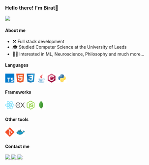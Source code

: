 ### Hello there! I'm Birat👋
<img src="https://img.shields.io/badge/Learning-Always-green">

#### About me

- ⚒️ Full stack development
- 🎓 Studied Computer Science at the University of Leeds
- 🧑‍💻 Interested in ML, Neuroscience, Philosophy and much  more...

#### Languages

<div>
    <div>
        <a style="cursor:pointer">
        <img width="30" src="icons/typescript-original.svg"/>
        </a>
        <a style="cursor:pointer">
        <img width="30" src="icons/html5-original.svg"/>
        </a>
        <a style="cursor:pointer">
        <img width="30" src="icons/css3-original.svg"/>
        </a>
        <a style="cursor:pointer">
        <img width="30" src="icons/java-original.svg"/>
        </a>
        <a style="cursor:pointer">
        <img width="30" src="icons/cplusplus-original.svg"/>
        </a>
        <a style="cursor:pointer">
        <img width="30" src="icons/python-original.svg"/>
        </a>
    </div>
</div>

#### Frameworks

<div>
    <a style="cursor:pointer">
        <img width="30" src="icons/react-original.svg"/>
    </a>
    <a style="cursor:pointer">
        <img width="30" src="icons/express-original.svg"/>
    </a>
    <a style="cursor:pointer">
        <img width="30" src="icons/nodejs-original.svg"/>
    </a>
    <a style="cursor:pointer">
        <img width="30" src="icons/mongodb-original.svg"/>
    </a>
</div>

#### Other tools
<div>
    <a style="cursor:pointer">
        <img width="30" src="icons/git-original.svg"/>
    </a>
    <a style="cursor:pointer">
        <img width="30" src="icons/docker-original.svg"/>
    </a>
</div>

#### Contact me
<div>
    <a href="https://twitter.com/biratkk">
        <img src="https://img.shields.io/badge/Twitter-1DA1F2?style=for-the-badge&logo=twitter&logoColor=white">
    </a>
    <a href="https://discord.com/users/417845489954717707">
        <img src="https://img.shields.io/badge/Discord-7289DA?style=for-the-badge&logo=discord&logoColor=white">
    </a>
    <a href="https://linkedin.com/in/birat-koirala">
        <img src="https://img.shields.io/badge/LinkedIn-0077B5?style=for-the-badge&logo=linkedin&logoColor=white">
    </a>
</div>
